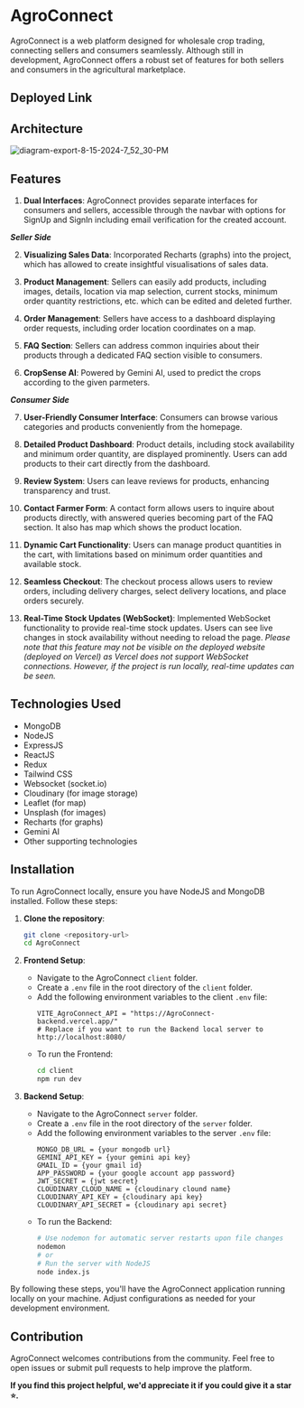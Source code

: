 # AgroConnect

AgroConnect is a web platform designed for wholesale crop trading, connecting sellers and consumers seamlessly. Although still in development, AgroConnect offers a robust set of features for both sellers and consumers in the agricultural marketplace.

## Deployed Link


## Architecture

![diagram-export-8-15-2024-7_52_30-PM](https://github.com/user-attachments/assets/6587f476-8c76-4232-9ea5-5988ff6f3624)

## Features

1. **Dual Interfaces**: AgroConnect provides separate interfaces for consumers and sellers, accessible through the navbar with options for SignUp and SignIn including email verification for the created account.

***Seller Side***

2. **Visualizing Sales Data**: Incorporated Recharts (graphs) into the project, which has allowed to create insightful visualisations of sales data.

3. **Product Management**: Sellers can easily add products, including images, details, location via map selection, current stocks, minimum order quantity restrictions, etc. which can be edited and deleted further.

4. **Order Management**: Sellers have access to a dashboard displaying order requests, including order location coordinates on a map.

5. **FAQ Section**: Sellers can address common inquiries about their products through a dedicated FAQ section visible to consumers.

6. **CropSense AI**: Powered by Gemini AI, used to predict the crops according to the given parmeters.

***Consumer Side***

7. **User-Friendly Consumer Interface**: Consumers can browse various categories and products conveniently from the homepage.

8. **Detailed Product Dashboard**: Product details, including stock availability and minimum order quantity, are displayed prominently. Users can add products to their cart directly from the dashboard.

9. **Review System**: Users can leave reviews for products, enhancing transparency and trust.

10. **Contact Farmer Form**: A contact form allows users to inquire about products directly, with answered queries becoming part of the FAQ section. It also has map which shows the product location.

11. **Dynamic Cart Functionality**: Users can manage product quantities in the cart, with limitations based on minimum order quantities and available stock.

12. **Seamless Checkout**: The checkout process allows users to review orders, including delivery charges, select delivery locations, and place orders securely.

13. **Real-Time Stock Updates (WebSocket)**: Implemented WebSocket functionality to provide real-time stock updates. Users can see live changes in stock availability without needing to reload the page. *Please note that this feature may not be visible on the deployed website (deployed on Vercel) as Vercel does not support WebSocket connections. However, if the project is run locally, real-time updates can be seen.*

## Technologies Used

- MongoDB
- NodeJS
- ExpressJS
- ReactJS
- Redux
- Tailwind CSS
- Websocket (socket.io)
- Cloudinary (for image storage)
- Leaflet (for map)
- Unsplash (for images)
- Recharts (for graphs)
- Gemini AI
- Other supporting technologies

## Installation

To run AgroConnect locally, ensure you have NodeJS and MongoDB installed. Follow these steps:

1. **Clone the repository**:
    ```bash
    git clone <repository-url>
    cd AgroConnect
    ```

2. **Frontend Setup**:
    - Navigate to the AgroConnect `client` folder.
    - Create a `.env` file in the root directory of the `client` folder.
    - Add the following environment variables to the client `.env` file:
        ```plaintext
        VITE_AgroConnect_API = "https://AgroConnect-backend.vercel.app/" 
        # Replace if you want to run the Backend local server to http://localhost:8080/
        ```
    - To run the Frontend:
        ```bash
        cd client
        npm run dev
        ```

3. **Backend Setup**:
    - Navigate to the AgroConnect `server` folder.
    - Create a `.env` file in the root directory of the `server` folder.
    - Add the following environment variables to the server `.env` file:
        ```plaintext
        MONGO_DB_URL = {your mongodb url}
        GEMINI_API_KEY = {your gemini api key}
        GMAIL_ID = {your gmail id}
        APP_PASSWORD = {your google account app password}
        JWT_SECRET = {jwt secret}
        CLOUDINARY_CLOUD_NAME = {cloudinary clound name}
        CLOUDINARY_API_KEY = {cloudinary api key}
        CLOUDINARY_API_SECRET = {cloudinary api secret}
        ```
    - To run the Backend:
        ```bash
        # Use nodemon for automatic server restarts upon file changes
        nodemon
        # or
        # Run the server with NodeJS
        node index.js
        ```

By following these steps, you'll have the AgroConnect application running locally on your machine. Adjust configurations as needed for your development environment.

## Contribution

AgroConnect welcomes contributions from the community. Feel free to open issues or submit pull requests to help improve the platform.


**If you find this project helpful, we'd appreciate it if you could give it a star ⭐.**

